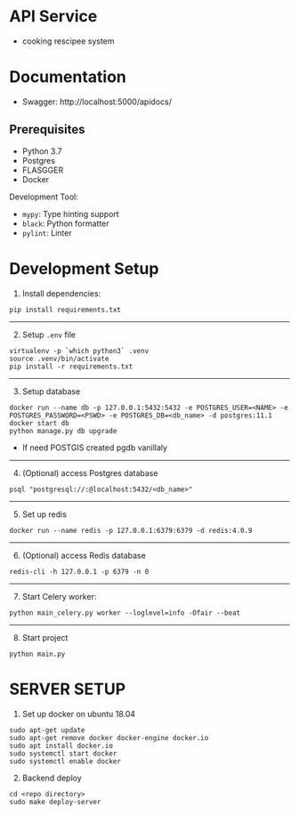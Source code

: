 # API Service
* cooking rescipee system
# Documentation
* Swagger: http://localhost:5000/apidocs/
## Prerequisites

* Python 3.7
* Postgres
* FLASGGER
* Docker

Development Tool:

* `mypy`: Type hinting support
* `black`: Python formatter
* `pylint`: Linter

# Development Setup
1. Install dependencies:
```
pip install requirements.txt
```
---------------------------------------------------------------
2. Setup `.env` file
```
virtualenv -p `which python3` .venv
source .venv/bin/activate
pip install -r requirements.txt
```
---------------------------------------------------------------
3. Setup database
```
docker run --name db -p 127.0.0.1:5432:5432 -e POSTGRES_USER=<NAME> -e POSTGRES_PASSWORD=<PSWD> -e POSTGRES_DB=<db_name> -d postgres:11.1
docker start db
python manage.py db upgrade
```
* If need POSTGIS created pgdb vanillaly
---------------------------------------------------------------
4. (Optional) access Postgres database
```
psql "postgresql://:@localhost:5432/<db_name>"
```
---------------------------------------------------------------
5. Set up redis
```
docker run --name redis -p 127.0.0.1:6379:6379 -d redis:4.0.9
```
---------------------------------------------------------------
6. (Optional) access Redis database
```
redis-cli -h 127.0.0.1 -p 6379 -n 0
```
---------------------------------------------------------------
7. Start Celery worker:
```
python main_celery.py worker --loglevel=info -Ofair --beat
```
---------------------------------------------------------------
8. Start project
```
python main.py
```
# SERVER SETUP
1. Set up docker on ubuntu 18.04
```
sudo apt-get update
sudo apt-get remove docker docker-engine docker.io
sudo apt install docker.io
sudo systemctl start docker
sudo systemctl enable docker
```
2. Backend deploy
```
cd <repo directory>
sudo make deploy-server
```